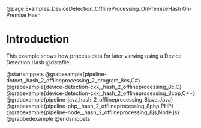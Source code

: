 @page Examples_DeviceDetection_OfflineProcessing_OnPremiseHash On-Premise Hash

# Introduction

This example shows how process data for later viewing using a Device Detection Hash @datafile.

@startsnippets
@grabexample{pipeline-dotnet,_hash_2_offlineprocessing_2_program_8cs,C#}
@grabexample{device-detection-cxx,_hash_2_offlineprocessing_8c,C}
@grabexample{device-detection-cxx,_hash_2_offlineprocessing_8cpp,C++}
@grabexample{pipeline-java,hash_2_offlineprocessing_8java,Java}
@grabexample{pipeline-php,_hash_2_offlineprocessing_8php,PHP}
@grabexample{pipeline-node,_hash_2_offlineprocessing_8js,Node.js}
@grabbedexample
@endsnippets
